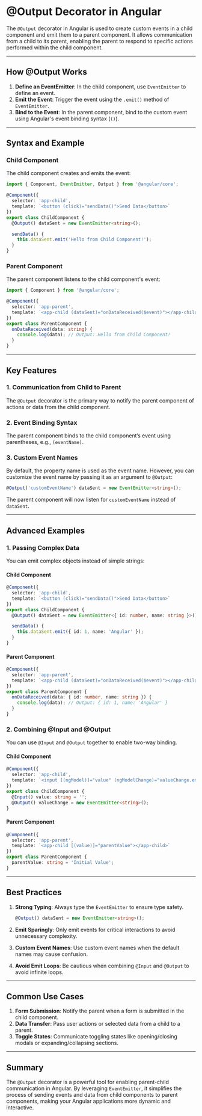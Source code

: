 # @Output Decorator in Angular

The `@Output` decorator in Angular is used to create custom events in a child component and emit them to a parent component. It allows communication from a child to its parent, enabling the parent to respond to specific actions performed within the child component.

---

## How @Output Works

1. **Define an EventEmitter**: In the child component, use `EventEmitter` to define an event.
2. **Emit the Event**: Trigger the event using the `.emit()` method of `EventEmitter`.
3. **Bind to the Event**: In the parent component, bind to the custom event using Angular's event binding syntax (`()`).

---

## Syntax and Example

### Child Component
The child component creates and emits the event:

```typescript
import { Component, EventEmitter, Output } from '@angular/core';

@Component({
  selector: 'app-child',
  template: `<button (click)="sendData()">Send Data</button>`
})
export class ChildComponent {
  @Output() dataSent = new EventEmitter<string>();

  sendData() {
    this.dataSent.emit('Hello from Child Component!');
  }
}
```

### Parent Component
The parent component listens to the child component's event:

```typescript
import { Component } from '@angular/core';

@Component({
  selector: 'app-parent',
  template: `<app-child (dataSent)="onDataReceived($event)"></app-child>`
})
export class ParentComponent {
  onDataReceived(data: string) {
    console.log(data); // Output: Hello from Child Component!
  }
}
```

---

## Key Features

### 1. Communication from Child to Parent
The `@Output` decorator is the primary way to notify the parent component of actions or data from the child component.

### 2. Event Binding Syntax
The parent component binds to the child component’s event using parentheses, e.g., `(eventName)`.

### 3. Custom Event Names
By default, the property name is used as the event name. However, you can customize the event name by passing it as an argument to `@Output`:

```typescript
@Output('customEventName') dataSent = new EventEmitter<string>();
```

The parent component will now listen for `customEventName` instead of `dataSent`.

---

## Advanced Examples

### 1. Passing Complex Data
You can emit complex objects instead of simple strings:

#### Child Component
```typescript
@Component({
  selector: 'app-child',
  template: `<button (click)="sendData()">Send Data</button>`
})
export class ChildComponent {
  @Output() dataSent = new EventEmitter<{ id: number, name: string }>();

  sendData() {
    this.dataSent.emit({ id: 1, name: 'Angular' });
  }
}
```

#### Parent Component
```typescript
@Component({
  selector: 'app-parent',
  template: `<app-child (dataSent)="onDataReceived($event)"></app-child>`
})
export class ParentComponent {
  onDataReceived(data: { id: number, name: string }) {
    console.log(data); // Output: { id: 1, name: 'Angular' }
  }
}
```

### 2. Combining @Input and @Output
You can use `@Input` and `@Output` together to enable two-way binding.

#### Child Component
```typescript
@Component({
  selector: 'app-child',
  template: `<input [(ngModel)]="value" (ngModelChange)="valueChange.emit(value)">`
})
export class ChildComponent {
  @Input() value: string = '';
  @Output() valueChange = new EventEmitter<string>();
}
```

#### Parent Component
```typescript
@Component({
  selector: 'app-parent',
  template: `<app-child [(value)]="parentValue"></app-child>`
})
export class ParentComponent {
  parentValue: string = 'Initial Value';
}
```

---

## Best Practices

1. **Strong Typing**: Always type the `EventEmitter` to ensure type safety.
   ```typescript
   @Output() dataSent = new EventEmitter<string>();
   ```

2. **Emit Sparingly**: Only emit events for critical interactions to avoid unnecessary complexity.

3. **Custom Event Names**: Use custom event names when the default names may cause confusion.

4. **Avoid Emit Loops**: Be cautious when combining `@Input` and `@Output` to avoid infinite loops.

---

## Common Use Cases

1. **Form Submission**: Notify the parent when a form is submitted in the child component.
2. **Data Transfer**: Pass user actions or selected data from a child to a parent.
3. **Toggle States**: Communicate toggling states like opening/closing modals or expanding/collapsing sections.

---

## Summary
The `@Output` decorator is a powerful tool for enabling parent-child communication in Angular. By leveraging `EventEmitter`, it simplifies the process of sending events and data from child components to parent components, making your Angular applications more dynamic and interactive.


